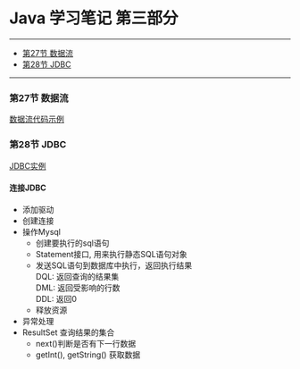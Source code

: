 # **Java 学习笔记 第三部分**	
***
* [第27节 数据流](#第27节-数据流)
* [第28节 JDBC](#第28节-jdbc)
***
### 第27节 数据流
[数据流代码示例](/Java_examples/StreamDemo.java)  
### 第28节 JDBC  
[JDBC实例](/Java_examples/JDBC-Demo/)  
#### 连接JDBC  
* 添加驱动  
* 创建连接  
* 操作Mysql  
    * 创建要执行的sql语句
    * Statement接口, 用来执行静态SQL语句对象
    * 发送SQL语句到数据库中执行，返回执行结果  
	DQL: 返回查询的结果集  
	DML: 返回受影响的行数  
	DDL: 返回0  
    * 释放资源  
* 异常处理  
* ResultSet 查询结果的集合  
    * next()判断是否有下一行数据  
    * getInt(), getString() 获取数据  
